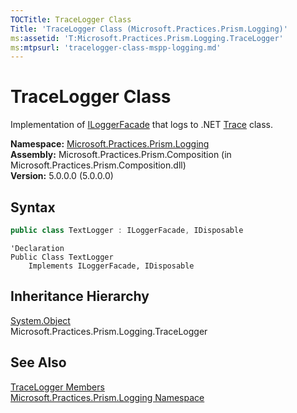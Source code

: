 ```yaml
---
TOCTitle: TraceLogger Class
Title: 'TraceLogger Class (Microsoft.Practices.Prism.Logging)'
ms:assetid: 'T:Microsoft.Practices.Prism.Logging.TraceLogger'
ms:mtpsurl: 'tracelogger-class-mspp-logging.md'
---
```



# TraceLogger Class

Implementation of [ILoggerFacade](/patterns-practices/reference/iloggerfacade-interface-mspp-logging) that logs to .NET [Trace](http://msdn.microsoft.com/en-us/library/36hhw2t6) class.

**Namespace:** [Microsoft.Practices.Prism.Logging](/patterns-practices/reference/mspp-logging-namespace)  
**Assembly:** Microsoft.Practices.Prism.Composition (in Microsoft.Practices.Prism.Composition.dll)  
**Version:** 5.0.0.0 (5.0.0.0)

## Syntax

```C#
public class TextLogger : ILoggerFacade, IDisposable
```

```VB
'Declaration
Public Class TextLogger
	Implements ILoggerFacade, IDisposable
```

## Inheritance Hierarchy

[System.Object](http://msdn.microsoft.com/en-us/library/e5kfa45b)  
Microsoft.Practices.Prism.Logging.TraceLogger

## See Also

[TraceLogger Members](/patterns-practices/reference/tracelogger-members-mspp-logging)  
[Microsoft.Practices.Prism.Logging Namespace](/patterns-practices/reference/mspp-logging-namespace)  